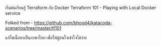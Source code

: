 เริ่มต้นเรียนรู้ Terraform กับ Docker
Terraform 101 - Playing with Local Docker service

Folked from - https://github.com/bhood4/katacoda-scenarios/tree/master/tf101

แก้ไขเนื้อหาเป็นภาษาไทย เพื่อให้ผู้สนใจเข้าใจได้ง่าย
